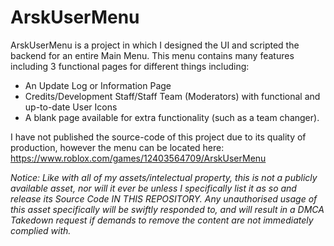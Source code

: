 # ArskUserMenu

ArskUserMenu is a project in which I designed the UI and scripted the backend for an entire Main Menu. This menu contains many features including 3 functional pages for different things including:
 - An Update Log or Information Page
 - Credits/Development Staff/Staff Team (Moderators) with functional and up-to-date User Icons
 - A blank page available for extra functionality (such as a team changer).

I have not published the source-code of this project due to its quality of production, however the menu can be located here: https://www.roblox.com/games/12403564709/ArskUserMenu


*Notice: Like with all of my assets/intelectual property, this is not a publicly available asset, nor will it ever be unless I specifically list it as so and release its Source Code IN THIS REPOSITORY. Any unauthorised usage of this asset specifically will be swiftly responded to, and will result in a DMCA Takedown request if demands to remove the content are not immediately complied with.*
